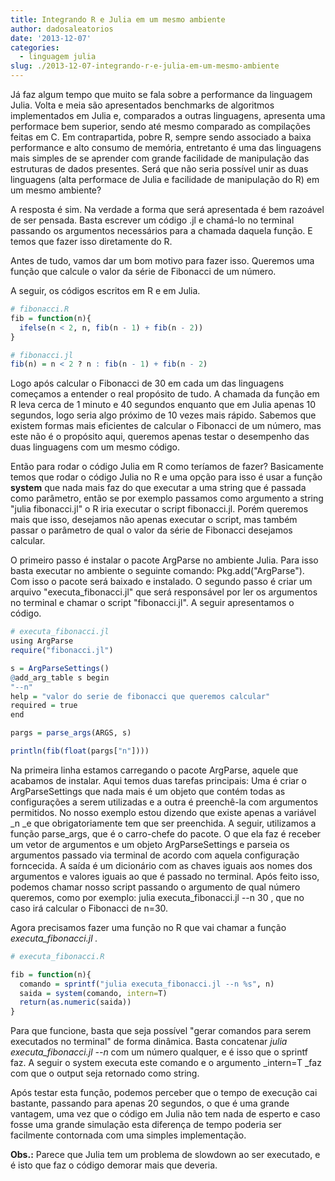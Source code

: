 ```yaml
---
title: Integrando R e Julia em um mesmo ambiente
author: dadosaleatorios
date: '2013-12-07'
categories:
  - linguagem julia
slug: ./2013-12-07-integrando-r-e-julia-em-um-mesmo-ambiente
---
```


Já faz algum tempo que muito se fala sobre a performance da linguagem Julia. Volta e meia são apresentados benchmarks de algoritmos implementados em Julia e, comparados a outras linguagens, apresenta uma performace bem superior, sendo até mesmo comparado as compilações feitas em C. Em contrapartida, pobre R, sempre sendo associado a baixa performance e alto consumo de memória, entretanto é uma das linguagens mais simples de se aprender com grande facilidade de manipulação das estruturas de dados presentes. Será que não seria possível unir as duas linguagens (alta performace de Julia e facilidade de manipulação do R) em um mesmo ambiente?

A resposta é sim. Na verdade a forma que será apresentada é bem razoável de ser pensada. Basta escrever um código .jl e chamá-lo no terminal passando os argumentos necessários para a chamada daquela função. E temos que fazer isso diretamente do R.

Antes de tudo, vamos dar um bom motivo para fazer isso. Queremos uma função que calcule o valor da série de Fibonacci de um número.

A seguir, os códigos escritos em R e em Julia.

```r
# fibonacci.R
fib = function(n){
  ifelse(n < 2, n, fib(n - 1) + fib(n - 2))
}

# fibonacci.jl
fib(n) = n < 2 ? n : fib(n - 1) + fib(n - 2) 
```

Logo após calcular o Fibonacci de 30 em cada um das linguagens começamos a entender o real propósito de tudo. A chamada da função em R leva cerca de 1 minuto e 40 segundos enquanto que em Julia apenas 10 segundos, logo seria algo próximo de 10 vezes mais rápido. Sabemos que existem formas mais eficientes de calcular o Fibonacci de um número, mas este não é o propósito aqui, queremos apenas testar o desempenho das duas linguagens com um mesmo código.

Então para rodar o código Julia em R como teríamos de fazer? Basicamente temos que rodar o código Julia no R e uma opção para isso é usar a função **system** que nada mais faz do que executar a uma string que é passada como parâmetro, então se por exemplo passamos como argumento a string "julia fibonacci.jl" o R iria executar o script fibonacci.jl. Porém queremos mais que isso, desejamos não apenas executar o script, mas também passar o parâmetro de qual o valor da série de Fibonacci desejamos calcular.

O primeiro passo é instalar o pacote ArgParse no ambiente Julia. Para isso basta executar no ambiente o seguinte comando: Pkg.add("ArgParse"). Com isso o pacote será baixado e instalado. O segundo passo é criar um arquivo "executa_fibonacci.jl" que será responsável por ler os argumentos no terminal e chamar o script "fibonacci.jl". A seguir apresentamos o código.

```r
# executa_fibonacci.jl
using ArgParse
require("fibonacci.jl")

s = ArgParseSettings()
@add_arg_table s begin
"--n"
help = "valor do serie de fibonacci que queremos calcular"
required = true
end

pargs = parse_args(ARGS, s) 

println(fib(float(pargs["n"])))
```

Na primeira linha estamos carregando o pacote ArgParse, aquele que acabamos de instalar. Aqui temos duas tarefas principais: Uma é criar o ArgParseSettings que nada mais é um objeto que contém todas as configurações a serem utilizadas e a outra é preenchê-la com argumentos permitidos. No nosso exemplo estou dizendo que existe apenas a variável _n _e que obrigatoriamente tem que ser preenchida. A seguir, utilizamos a função parse_args, que é o carro-chefe do pacote. O que ela faz é receber um vetor de argumentos e um objeto ArgParseSettings e parseia os argumentos passado via terminal de acordo com aquela configuração forncecida. A saída é um dicionário com as chaves iguais aos nomes dos argumentos e valores iguais ao que é passado no terminal. Após feito isso, podemos chamar nosso script passando o argumento de qual número queremos, como por exemplo: julia executa_fibonacci.jl --n 30 , que no caso irá calcular o Fibonacci de n=30.

Agora precisamos fazer uma função no R que vai chamar a função _executa_fibonacci.jl ._

```r
# executa_fibonacci.R

fib = function(n){
  comando = sprintf("julia executa_fibonacci.jl --n %s", n)
  saida = system(comando, intern=T)
  return(as.numeric(saida))
}
```

Para que funcione, basta que seja possível "gerar comandos para serem executados no terminal" de forma dinâmica. Basta concatenar _julia executa_fibonacci.jl --n_ com um número qualquer, e é isso que o sprintf faz. A seguir o system executa este comando e o argumento _intern=T _faz com que o output seja retornado como string.

Após testar esta função, podemos perceber que o tempo de execução cai bastante, passando para apenas 20 segundos, o que é uma grande vantagem, uma vez que o código em Julia não tem nada de esperto e caso fosse uma grande simulação esta diferença de tempo poderia ser facilmente contornada com uma simples implementação.

**Obs.:** Parece que Julia tem um problema de slowdown ao ser executado, e é isto que faz o código demorar mais que deveria.

